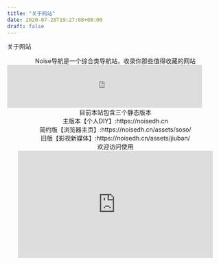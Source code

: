 ```yaml
---
title: "关于网站"
date: 2020-07-28T19:27:08+08:00
draft: false
---
```


关于网站


<center>Noise导航是一个综合类导航站，收录你那些值得收藏的网站</center>

 <iframe  
 height=100
 width=90% 
 src="https://pages.izyx.xyz/simple-clock"  
 frameborder=0  
 allowfullscreen>
 </iframe>

<center>目前本站包含三个静态版本<center>
主版本【个人DIY】:https://noisedh.cn<center>
简约版【浏览器主页】:https://noisedh.cn/assets/soso/<center>
旧版【影视新媒体】:https://noisedh.cn/assets/jiuban/<center>
欢迎访问使用<center></center>

 <iframe  
 height=250 
 width=90% 
 src="https://rcy1314.github.io/zhichi"  
 frameborder=0  
 allowfullscreen>
 </iframe>